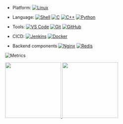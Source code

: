 - Platform:
[![Linux](https://img.shields.io/badge/-Linux-20232A?logo=linux&logoColor=000)]()

- Language:
[![Shell](https://img.shields.io/badge/-Shell-000000?logo=Shell&logoColor=FF7043)]()
[![C](https://img.shields.io/badge/-C-000000?logo=C&logoColor=669999)]()
[![C++](https://img.shields.io/badge/-C++-000000?logo=cplusplus&logoColor=3333cc)]()
[![Python](https://img.shields.io/badge/-Python-000000?logo=python&logoColor=FFCA28)]()


- Tools:
[![VS Code](https://img.shields.io/badge/-VS%20Code-007ACC?style=plastic&logo=visual-studio-code)](https://git-scm.com/docs)
[![Git](https://img.shields.io/badge/-Git-000000?logo=git&logoColor=FF7043)]()
[![GitHub](https://img.shields.io/badge/-GitHub-181717?style=plastic&logo=github)](https://github.com/)

- CICD:
[![Jenkins](https://img.shields.io/badge/-Jenkins-000000?logo=jenkins&logoColor=F16061)](https://www.jenkins.io/doc/book/)
[![Docker](https://img.shields.io/badge/docker-20232A?logo=docker&logoColor=61DAFB)](https://docs.docker.com/)

- Backend components
[![Nginx](https://img.shields.io/badge/-Nginx-000000?logo=nginx&logoColor=029137)](https://nginx.org/en/)
[![Redis](https://img.shields.io/badge/-Redis-000000?logo=redis&logoColor=FF7043)](https://redis.io/docs/)


![Metrics](https://metrics.lecoq.io/Helix002?template=classic&base=header%2C%20activity%2C%20community%2C%20repositories%2C%20metadata&base.indepth=false&base.hireable=false&base.skip=false&config.timezone=Asia%2FShanghai)

[<span><img src="https://github-readme-stats.vercel.app/api/top-langs/?username=Helix002&layout=compact" height=180/></span>
 <span><img src="https://github-readme-stats.vercel.app/api?username=Helix002&count_private=true&show_icons=true&theme=cobalt" height=180/></span>](https://github.com/anuraghazra/github-readme-stats)



<!-- reference website
https://metrics.lecoq.io/
https://github.com/anuraghazra/github-readme-stats
https://shields.io/
https://www.w3cschool.cn/tools/index?name=cpicker
-->
